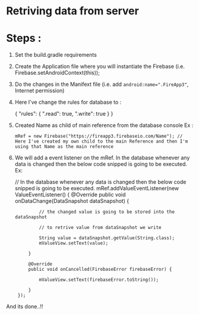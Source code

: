 # Retriving data from server

# Steps :

1) Set the build.gradle requirements

2) Create the Application file where you will instantiate the Firebase (i.e. Firebase.setAndroidContext(this));

3) Do the changes in the Manifext file (i.e. add `android:name=".FireApp3"`, Internet permission)

4) Here I've change the rules for database to :
  
    {
      "rules": {
        ".read": true,
        ".write": true
      }
    }

5) Created Name as child of main reference from the database console
Ex :

    `mRef = new Firebase("https://fireapp3.firebaseio.com/Name"); // Here I've created my own child to the main Reference and then I'm using that Name as the main reference`

6) We will add a event listener on the mRef. In the database whenever any data is changed then the below code snipped is going to be executed.
Ex:

    // In the database whenever any data is changed then the below code snipped is going to be executed.
        mRef.addValueEventListener(new ValueEventListener() {
            @Override
            public void onDataChange(DataSnapshot dataSnapshot) {

                // the changed value is going to be stored into the dataSnapshot

                // to retrive value from dataSnapshot we write

                String value = dataSnapshot.getValue(String.class);
                mValueView.setText(value);

            }

            @Override
            public void onCancelled(FirebaseError firebaseError) {

                mValueView.setText(firebaseError.toString());

            }
        });

And its done..!!
